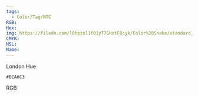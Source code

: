 ```yaml
---
tags:
  - Color/Tag/NTC
RGB:
Hex:
img: https://filedn.com/l0hpzxl1f01yT7GHxtF8cyk/Color%20Snake/standard_csv_to_svg//BEA6C3.svg
CMYK:
HSL:
Name:
---
```

London Hue
```palette
#BEA6C3
```
RGB
